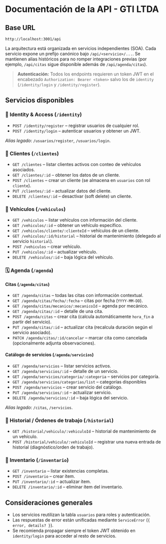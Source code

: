 # Documentación de la API - GTI LTDA

## Base URL
```
http://localhost:3001/api
```

La arquitectura está organizada en servicios independientes (SOA). Cada servicio expone un prefijo canónico bajo `/api/<servicio>/...`. Se mantienen alias históricos para no romper integraciones previas (por ejemplo, `/api/citas` sigue disponible además de `/api/agenda/citas`).

> **Autenticación:** Todos los endpoints requieren un token JWT en el encabezado `Authorization: Bearer <token>` salvo los de `identity` (`/identity/login` y `/identity/register`).

## Servicios disponibles

### 🔐 Identity & Access (`/identity`)

- `POST /identity/register` – registrar usuarios de cualquier rol.
- `POST /identity/login` – autenticar usuarios y obtener un JWT.

_Alias legado_: `/usuarios/register`, `/usuarios/login`.

### 👥 Clientes (`/clientes`)

- `GET /clientes` – listar clientes activos con conteo de vehículos asociados.
- `GET /clientes/:id` – obtener los datos de un cliente.
- `POST /clientes` – crear un cliente (se almacena en `usuarios` con rol `cliente`).
- `PUT /clientes/:id` – actualizar datos del cliente.
- `DELETE /clientes/:id` – desactivar (soft delete) un cliente.

### 🚗 Vehículos (`/vehiculos`)

- `GET /vehiculos` – listar vehículos con información del cliente.
- `GET /vehiculos/:id` – obtener un vehículo específico.
- `GET /vehiculos/cliente/:clienteId` – vehículos de un cliente.
- `GET /vehiculos/:id/historial` – historial de mantenimiento (delegado al servicio `historial`).
- `POST /vehiculos` – crear vehículo.
- `PUT /vehiculos/:id` – actualizar vehículo.
- `DELETE /vehiculos/:id` – baja lógica del vehículo.

### 🗓️ Agenda (`/agenda`)

#### Citas (`/agenda/citas`)
- `GET /agenda/citas` – todas las citas con información contextual.
- `GET /agenda/citas/fecha/:fecha` – citas por fecha (`YYYY-MM-DD`).
- `GET /agenda/citas/mecanico/:mecanicoId` – agenda por mecánico.
- `GET /agenda/citas/:id` – detalle de una cita.
- `POST /agenda/citas` – crear cita (calcula automáticamente `hora_fin` a partir del servicio).
- `PUT /agenda/citas/:id` – actualizar cita (recalcula duración según el servicio asociado).
- `PATCH /agenda/citas/:id/cancelar` – marcar cita como cancelada (opcionalmente adjunta observaciones).

#### Catálogo de servicios (`/agenda/servicios`)
- `GET /agenda/servicios` – listar servicios activos.
- `GET /agenda/servicios/:id` – detalle de un servicio.
- `GET /agenda/servicios/categoria/:categoria` – servicios por categoría.
- `GET /agenda/servicios/categorias/list` – categorías disponibles
- `POST /agenda/servicios` – crear servicio del catálogo.
- `PUT /agenda/servicios/:id` – actualizar servicio.
- `DELETE /agenda/servicios/:id` – baja lógica del servicio.

_Alias legado_: `/citas`, `/servicios`.

### 📘 Historial / Órdenes de trabajo (`/historial`)

- `GET /historial/vehiculo/:vehiculoId` – historial de mantenimiento de un vehículo.
- `POST /historial/vehiculo/:vehiculoId` – registrar una nueva entrada de historial (diagnóstico/orden de trabajo).

### 🧰 Inventario (`/inventario`)

- `GET /inventario` – listar existencias completas.
- `POST /inventario` – crear ítem.
- `PUT /inventario/:id` – actualizar ítem.
- `DELETE /inventario/:id` – eliminar ítem del inventario.

## Consideraciones generales

- Los servicios reutilizan la tabla `usuarios` para roles y autenticación.
- Las respuestas de error están unificadas mediante `ServiceError` (`{ error, details? }`).
- Se recomienda propagar siempre el token JWT obtenido en `identity/login` para acceder al resto de servicios.

